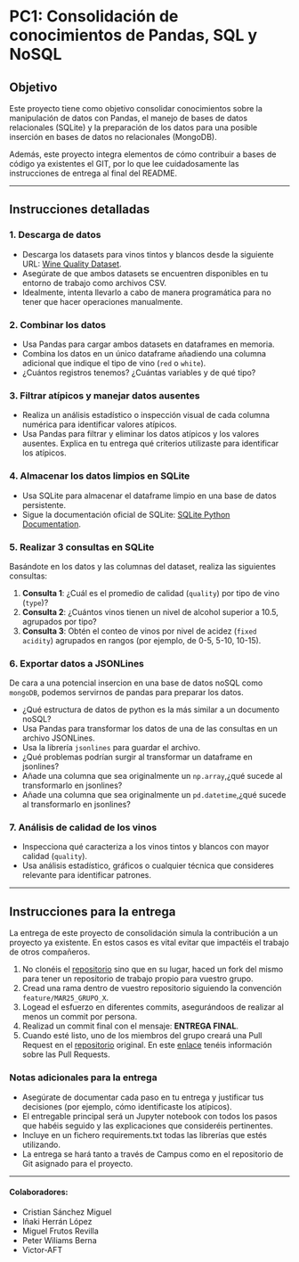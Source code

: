 # PC1: Consolidación de conocimientos de Pandas, SQL y NoSQL

## Objetivo
Este proyecto tiene como objetivo consolidar conocimientos sobre la manipulación de datos con Pandas, el manejo de bases de datos relacionales (SQLite) y la preparación de los datos para una posible inserción en bases de datos 
no relacionales (MongoDB).

Además, este proyecto integra elementos de cómo contribuir a bases de código ya existentes el GIT, por lo que  lee cuidadosamente
las instrucciones de entrega al final del README.

---

## Instrucciones detalladas

### 1. Descarga de datos
- Descarga los datasets para vinos tintos y blancos desde la siguiente URL: [Wine Quality Dataset](http://archive.ics.uci.edu/dataset/186/wine+quality).
- Asegúrate de que ambos datasets se encuentren disponibles en tu entorno de trabajo como archivos CSV.
- Idealmente, intenta llevarlo a cabo de manera programática para no tener que hacer operaciones manualmente.

### 2. Combinar los datos
- Usa Pandas para cargar ambos datasets en dataframes en memoria.
- Combina los datos en un único dataframe añadiendo una columna adicional que indique el tipo de vino (`red` o `white`).
- ¿Cuántos registros tenemos? ¿Cuántas variables y de qué tipo?

### 3. Filtrar atípicos y manejar datos ausentes
- Realiza un análisis estadístico o inspección visual de cada columna numérica para identificar valores atípicos.
- Usa Pandas para filtrar y eliminar los datos atípicos y los valores ausentes. Explica en tu entrega qué criterios utilizaste para identificar los atípicos.

### 4. Almacenar los datos limpios en SQLite
- Usa SQLite para almacenar el dataframe limpio en una base de datos persistente.
- Sigue la documentación oficial de SQLite: [SQLite Python Documentation](https://docs.python.org/3/library/sqlite3.html).

### 5. Realizar 3 consultas en SQLite
Basándote en los datos y las columnas del dataset, realiza las siguientes consultas:
1. **Consulta 1**: ¿Cuál es el promedio de calidad (`quality`) por tipo de vino (`type`)?
2. **Consulta 2**: ¿Cuántos vinos tienen un nivel de alcohol superior a 10.5, agrupados por tipo?
3. **Consulta 3**: Obtén el conteo de vinos por nivel de acidez (`fixed acidity`) agrupados en rangos (por ejemplo, de 0-5, 5-10, 10-15).

### 6. Exportar datos a JSONLines
De cara a una potencial insercion en una base de datos noSQL como `mongoDB`, podemos servirnos de pandas para preparar los datos. 
- ¿Qué estructura de datos de python es la más similar a un documento noSQL? 
- Usa Pandas para transformar los datos de una de las consultas en un archivo JSONLines.
- Usa la librería `jsonlines` para guardar el archivo.
- ¿Qué problemas podrían surgir al transformar un dataframe en jsonlines? 
- Añade una columna que sea originalmente un `np.array`,¿qué sucede al transformarlo en jsonlines? 
- Añade una columna que sea originalmente un `pd.datetime`,¿qué sucede al transformarlo en jsonlines?

### 7. Análisis de calidad de los vinos
- Inspecciona qué caracteriza a los vinos tintos y blancos con mayor calidad (`quality`).
- Usa análisis estadístico, gráficos o cualquier técnica que consideres relevante para identificar patrones.

---

## Instrucciones para la entrega
La entrega de este proyecto de consolidación simula la contribución a un proyecto ya existente. En estos casos es vital
evitar que impactéis el trabajo de otros compañeros. 

1. No clonéis el [repositorio](https://github.com/MBIT-School-Academy/MIA-MDS-MDE-PC1.git) sino que en su lugar,
haced un fork del mismo para tener un repositorio de trabajo propio para vuestro grupo. 
2. Cread una rama dentro de vuestro repositorio siguiendo la convención `feature/MAR25_GRUPO_X`.
3. Logead el esfuerzo en diferentes commits, asegurándoos de realizar al menos un commit por persona.
4. Realizad un commit final con el mensaje: **ENTREGA FINAL**.
5. Cuando esté listo, uno de los miembros del grupo creará una Pull Request en el [repositorio](https://github.com/MBIT-School-Academy/MIA-MDS-MDE-PC1.git) original. 
En este [enlace](https://docs.github.com/es/pull-requests/collaborating-with-pull-requests/proposing-changes-to-your-work-with-pull-requests/about-pull-requests) tenéis 
información sobre las Pull Requests.


### Notas adicionales para la entrega
- Asegúrate de documentar cada paso en tu entrega y justificar tus decisiones (por ejemplo, cómo identificaste los atípicos).
- El entregable principal será un Jupyter notebook con todos los pasos que habéis seguido y las explicaciones que consideréis pertinentes.
- Incluye en un fichero requirements.txt todas las librerías que estés utilizando.
- La entrega se hará tanto a través de Campus como en el repositorio de Git asignado para el proyecto.

---

#### Colaboradores:

- Cristian Sánchez Miguel
- Iñaki Herrán López
- Miguel Frutos Revilla
- Peter Wiliams Berna
- Victor-AFT
